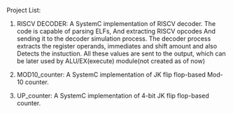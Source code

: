 Project List:  
1. RISCV DECODER: A SystemC implementation of RISCV decoder. The code is capable of parsing ELFs, And extracting RISCV opcodes
                  And sending it to the decoder simulation process. The decoder process extracts the register operands, immediates and shift amount and also
                  Detects the instuction. All these values are sent to the output, which can be later used by ALU/EX(execute) module(not created as of now)

2. MOD10_counter: A SystemC implementation of JK flip flop-based Mod-10 counter.
3. UP_counter:    A SystemC implementation of 4-bit JK flip flop-based counter.
